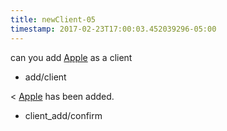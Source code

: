 ```yaml
---
title: newClient-05
timestamp: 2017-02-23T17:00:03.452039296-05:00
---
```


can you add [Apple](company_name) as a client
* add/client

< [Apple](company_name) has been added.
* client_add/confirm

